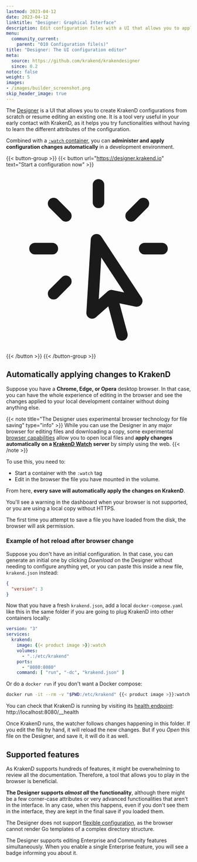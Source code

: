 ```yaml
---
lastmod: 2023-04-12
date: 2023-04-12
linktitle: "Designer: Graphical Interface"
description: Edit configuration files with a UI that allows you to apply changes on KrakenD after every save. The Designer is intended to speed up the development phase.
menu:
  community_current:
    parent: "010 Configuration file(s)"
title: "Designer: The UI configuration editor"
meta:
  source: https://github.com/krakend/krakendesigner
  since: 0.2
notoc: false
weight: 5
images:
- /images/builder_screenshot.png
skip_header_image: true
---
```

The [Designer](https://designer.krakend.io) is a UI that allows you to create KrakenD configurations from scratch or resume editing an existing one. It is a tool very useful in your early contact with KrakenD, as it helps you try functionalities without having to learn the different attributes of the configuration.

Combined with a [`:watch` container](/docs/developer/hot-reload/), you can **administer and apply configuration changes automatically** in a development environment.

{{< button-group >}}
{{< button url="https://designer.krakend.io" text="Start a configuration now" >}}<svg xmlns="http://www.w3.org/2000/svg" fill="none" viewBox="0 0 24 24" stroke-width="1.5" stroke="currentColor" class="w-6 h-6">
  <path stroke-linecap="round" stroke-linejoin="round" d="M15.042 21.672L13.684 16.6m0 0l-2.51 2.225.569-9.47 5.227 7.917-3.286-.672zM12 2.25V4.5m5.834.166l-1.591 1.591M20.25 10.5H18M7.757 14.743l-1.59 1.59M6 10.5H3.75m4.007-4.243l-1.59-1.59" />
</svg>
{{< /button >}}
{{< /button-group >}}


## Automatically applying changes to KrakenD
Suppose you have a **Chrome, Edge, or Opera** desktop browser. In that case, you can have the whole experience of editing in the browser and see the changes applied to your local development container without doing anything else.

{{< note title="The Designer uses experimental browser technology for file saving" type="info" >}}
While you can use the Designer in any major browser for editing files and downloading a copy, some experimental [browser capabilities](https://developer.mozilla.org/en-US/docs/Web/API/Window/showOpenFilePicker#browser_compatibility) allow you to open local files and **apply changes automatically on a [KrakenD Watch](/docs/developer/hot-reload/) server** by simply using the web.
{{< /note >}}

To use this, you need to:

- Start a container with the `:watch` tag
- Edit in the browser the file you have mounted in the volume.

From here, **every save will automatically apply the changes on KrakenD**.

You'll see a warning in the dashboard when your browser is not supported, or you are using a local copy without HTTPS.

The first time you attempt to save a file you have loaded from the disk, the browser will ask permission.

### Example of hot reload after browser change
Suppose you don't have an initial configuration. In that case, you can generate an initial one by clicking *Download* on the Designer without needing to configure anything yet, or you can paste this inside a new file, `krakend.json` instead:

```json
{
  "version": 3
}
```

Now that you have a fresh `krakend.json`, add a local `docker-compose.yaml` like this in the same folder if you are going to plug KrakenD into other containers locally:

```yml
version: "3"
services:
  krakend:
    image: {{< product image >}}:watch
    volumes:
      - ".:/etc/krakend"
    ports:
      - "8080:8080"
    command: [ "run", "-dc", "krakend.json" ]
```

Or do a `docker run` if you don't want a Docker compose:

```bash
docker run -it --rm -v "$PWD:/etc/krakend" {{< product image >}}:watch run -dc krakend.json
```

You can check that KrakenD is running by visiting its [health endpoint](/docs/service-settings/health/): http://localhost:8080/__health

Once KrakenD runs, the watcher follows changes happening in this folder. If you edit the file by hand, it will reload the new changes. But if you *Open* this file on the Designer, and save it, it will do it as well.

## Supported features
As KrakenD supports hundreds of features, it might be overwhelming to review all the documentation. Therefore, a tool that allows you to play in the browser is beneficial.

**The Designer supports *almost all* the functionality**, although there might be a few corner-case attributes or very advanced functionalities that aren't in the interface. In any case, when this happens, even if you don't see them in the interface, they are kept in the final save if you loaded them.

The Designer does not support [flexible configuration](/docs/enterprise/configuration/flexible-config/), as the browser cannot render Go templates of a complex directory structure.

The Designer supports editing Enterprise and Community features simultaneously. When you enable a single Enterprise feature, you will see a badge informing you about it.